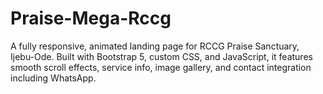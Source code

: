 # Praise-Mega-Rccg
A fully responsive, animated landing page for RCCG Praise Sanctuary, Ijebu-Ode. Built with Bootstrap 5, custom CSS, and JavaScript, it features smooth scroll effects, service info, image gallery, and contact integration including WhatsApp.
